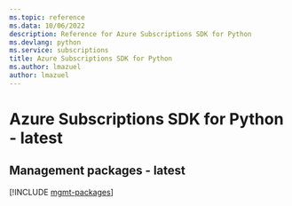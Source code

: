 ```yaml
---
ms.topic: reference
ms.data: 10/06/2022
description: Reference for Azure Subscriptions SDK for Python
ms.devlang: python
ms.service: subscriptions
title: Azure Subscriptions SDK for Python
ms.author: lmazuel
author: lmazuel
---
```

# Azure Subscriptions SDK for Python - latest

## Management packages - latest
[!INCLUDE [mgmt-packages](subscriptions-mgmt-index.md)]